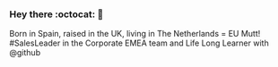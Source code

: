 ### Hey there :octocat: 💃

Born in Spain, raised in the UK, living in The Netherlands = EU Mutt! 
#SalesLeader in the Corporate EMEA team and Life Long Learner with @github

